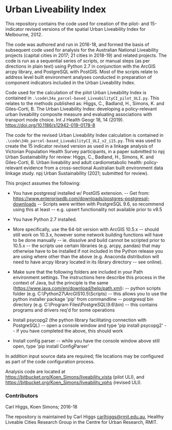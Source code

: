 # Urban Liveability Index

This repository contains the code used for creation of the pilot- and 15-indicator revised versions of the spatial Urban Liveability Index for Melbourne, 2012.

The code was authored and run in 2016-18, and formed the basis of subsequent code used for analysis for the Australian National Liveability projects (capital cities in 2017; 21 cities in 2018-19) and related projects.  The code is run as a sequential series of scripts, or manual steps (as per directions in plain text) using Python 2.7 in conjunction with the ArcGIS arcpy library, and PostgreSQL with PostGIS.  Most of the scripts relate to address level built environment analyses conducted in preparation of component indicators included in the Urban Liveability Index.

Code used for the calculation of the pilot Urban Liveability Index is contained in `.\code\34a_parcel-based_LiveabilityCI_pilot_ULI.py`.  This relates to the methods published as: Higgs, C., Badland, H., Simons, K. and Giles-Corti, B. The Urban Liveability Index: developing a policy-relevant urban liveability composite measure and evaluating associations with transport mode choice. Int J Health Geogr 18, 14 (2019). https://doi.org/10.1186/s12942-019-0178-8

The code for the revised Urban Liveability Index calculation is contained in `.\code\34b_parcel-based_LiveabilityCI_ULI_v2_i15.py`.  This was used to create the 15 indicator revised version as used in a linkage analysis of Victorian Population Health Survey participants, in a paper submitted to npj Urban Sustainability for review: Higgs, C., Badland, H., Simons, K. and Giles-Corti, B. Urban liveability and adult cardiometabolic health: policy-relevant evidence from a cross-sectional Australian built environment data linkage study. npj Urban Sustainability (2021; submitted for review).

This project assumes the following:

- You have postgresql installed w/ PostGIS extension.
  -- Get from: https://www.enterprisedb.com/downloads/postgres-postgresql-downloads
  -- Scripts were written with PostgreSQL 9.6, so recommend using this at least
        -- e.g. upsert functionality not available prior to v9.5

- You have Python 2.7 installed.  
- More specifically, use the 64-bit version with ArcGIS 10.5.x
  -- should still work on 10.3.x, however some network building functions will have to be done manually
       -- ie. dissolve and build cannot be scripted prior to 10.5.x
  -- the scripts use certain libraries (e.g. arcpy, pandas) that may otherwise have to be installed if not included in the Python release you are using where other than the above (e.g. Anaconda distribution will need to have arcpy library located in its library directory -- see online).   
  
- Make sure that the following folders are included in your Path environment settings.  The instructions here describe this process in the context of Java, but the principle is the same (https://www.java.com/en/download/help/path.xml):
  --  python scripts folder (e.g. C:\Python27\ArcGIS10.5\Scripts) 
        -- this allows you to use the python installer package 'pip' from commandline
  -- postgresql bin directory (e.g. C:\Program Files\PostgreSQL\9.6\bin)
        -- this contains programs and drivers req'd for some operations
        
- Install psycopg2 (the python library facilitating connection with PostgreSQL)
 -- open a console window and type 'pip install psycopg2'
 -- if you have completed the above, this should work

- Install config parser
 -- while you have the console window above still open, type 'pip install ConfigParser'

In addition input source data are required; file locations may be configured as part of the code configuration process.

Analysis code are located at https://bitbucket.org/Koen_Simons/liveability_vista (pilot ULI), and https://bitbucket.org/Koen_Simons/liveability_vphs (revised ULI).

### Contributors ###

Carl Higgs, Koen Simons; 2016-18

The repository is maintained by Carl Higgs <carlhiggs@rmit.edu.au>, Healthy Liveable Cities Research Group in the Centre for Urban Research, RMIT.  
